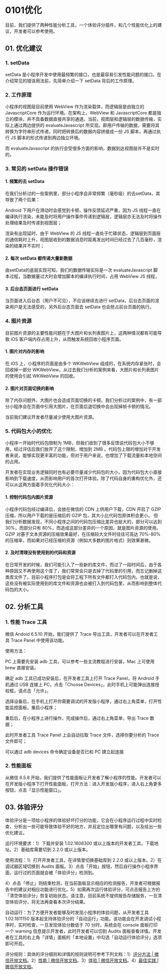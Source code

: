 # 0101优化

目前，我们提供了两种性能分析工具，一个体验评分插件，和几个性能优化上的建议，开发者可以参考使用。

## 01. 优化建议

### 1. setData

setData 是小程序开发中使用最频繁的接口，也是最容易引发性能问题的接口。在介绍常见的错误用法前，先简单介绍一下 setData 背后的工作原理。

### 2. 工作原理

小程序的视图层目前使用 WebView 作为渲染载体，而逻辑层是由独立的 JavascriptCore 作为运行环境。在架构上，WebView 和 JavascriptCore 都是独立的模块，并不具备数据直接共享的通道。当前，视图层和逻辑层的数据传输，实际上通过两边提供的 evaluateJavascript 所实现。即用户传输的数据，需要将其转换为字符串形式传递，同时把转换后的数据内容拼接成一份 JS 脚本，再通过执行 JS 脚本的形式传递到两边独立环境。

而 evaluateJavascript 的执行会受很多方面的影响，数据到达视图层并不是实时的。

### 3. 常见的 setData 操作错误

#### 1. 频繁的去 setData

在我们分析过的一些案例里，部分小程序会非常频繁（毫秒级）的去setData，其导致了两个后果：

Android 下用户在滑动时会感觉到卡顿，操作反馈延迟严重，因为 JS 线程一直在编译执行渲染，未能及时将用户操作事件传递到逻辑层，逻辑层亦无法及时将操作处理结果及时传递到视图层；

渲染有出现延时，由于 WebView 的 JS 线程一直处于忙碌状态，逻辑层到页面层的通信耗时上升，视图层收到的数据消息时距离发出时间已经过去了几百毫秒，渲染的结果并不实时；

#### 2. 每次 setData 都传递大量新数据

由setData的底层实现可知，我们的数据传输实际是一次 evaluateJavascript 脚本过程，当数据量过大时会增加脚本的编译执行时间，占用 WebView JS 线程，

#### 3. 后台态页面进行 setData

当页面进入后台态（用户不可见），不应该继续去进行 setData，后台态页面的渲染用户是无法感受的，另外后台态页面去 setData 也会抢占前台页面的执行。

### 4. 图片资源

目前图片资源的主要性能问题在于大图片和长列表图片上，这两种情况都有可能导致 iOS 客户端内存占用上升，从而触发系统回收小程序页面。

#### 1. 图片对内存的影响

在 iOS 上，小程序的页面是由多个 WKWebView 组成的，在系统内存紧张时，会回收掉一部分 WKWebView。从过去我们分析的案例来看，大图片和长列表图片的使用会引起 WKWebView 的回收。

#### 2. 图片对页面切换的影响

除了内存问题外，大图片也会造成页面切换的卡顿。我们分析过的案例中，有一部分小程序会在页面中引用大图片，在页面后退切换中会出现掉帧卡顿的情况。

当前我们建议开发者尽量减少使用大图片资源。

### 5. 代码包大小的优化

小程序一开始时代码包限制为 1MB，但我们收到了很多反馈说代码包大小不够用，经过评估后我们放开了这个限制，增加到 2MB 。代码包上限的增加对于开发者来说，能够实现更丰富的功能，但对于用户来说，也增加了下载流量和本地空间的占用。

开发者在实现业务逻辑同时也有必要尽量减少代码包的大小，因为代码包大小直接影响到下载速度，从而影响用户的首次打开体验。除了代码自身的重构优化外，还可以从这两方面着手优化代码大小：

#### 1. 控制代码包内图片资源

小程序代码包经过编译后，会放在微信的 CDN 上供用户下载，CDN 开启了 GZIP 压缩，所以用户下载的是压缩后的 GZIP 包，其大小比代码包原体积会更小。 但我们分析数据发现，不同小程序之间的代码包压缩比差异也挺大的，部分可以达到 30%，而部分只有 80%，而造成这部分差异的一个原因，就是图片资源的使用。GZIP 对基于文本资源的压缩效果最好，在压缩较大文件时往往可高达 70%-80% 的压缩率，而如果对已经压缩的资源（例如大多数的图片格式）则效果甚微。

#### 2. 及时清理没有使用到的代码和资源

在日常开发的时候，我们可能引入了一些新的库文件，而过了一段时间后，由于各种原因又不再使用这个库了，我们常常会只是去掉了代码里的引用，而忘记删掉这类库文件了。目前小程序打包是会将工程下所有文件都打入代码包内，也就是说，这些没有被实际使用到的库文件和资源也会被打入到代码包里，从而影响到整体代码包的大小。

## 02. 分析工具

### 1. 性能 Trace 工具

微信 Andoid 6.5.10 开始，我们提供了 Trace 导出工具，开发者可以在开发者工具 Trace Panel 中使用该功能。

使用方法：

PC 上需要先安装 adb 工具，可以参考一些主流教程进行安装，Mac 上可使用 brew 直接安装。

确定 adb 工具已成功安装后，在开发者工具上打开 Trace Panel，将 Android 手机通过 USB 连接上 PC，点击「Choose Devices」，此时手机上可能弹出连接授权框，请点击「允许」。

选择设备后，在手机上打开你需要调试的开发版小程序，通过右上角菜单，打开性能监控面板，重启小程序；

重启后，在小程序上进行操作，完成操作后，通过右上角菜单，导出 Trace 数据；

此时开发者工具 Trace Panel 上会自动拉取 Trace 文件，选择你要分析的 Trace 文件即可；

可以通过 adb devices 命令确定设备是否已和 PC 建立起连接

### 2. 性能面板

从微信 6.5.8 开始，我们提供了性能面板让开发者了解小程序的性能。开发者可以在开发版小程序下打开性能面板，打开方法：进入开发版小程序，进入右上角更多按钮，点击「显示性能窗口」。

## 03. 体验评分

体验评分是一项给小程序的体验好坏打分的功能，它会在小程序运行过程中实时检查，分析出一些可能导致体验不好的地方，并且定位出哪里有问题，以及给出一些优化建议。

运行环境要求：1）下载并安装 1.02.1808300 或以上版本的开发者工具，下载地址。2）基础库需要切到 2.2.0 或以上版本。

使用流程：1）打开开发者工具，在详情里切换基础库到 2.2.0 或以上版本。2）在调试器区域切换到 Audits 面板。3）点击「开始」按钮，然后自行操作小程序界面，运行过的页面就会被「体验评分」检测到。

4）点击「停止」则结束检测，在当前面板显示相应的检测报告，开发者可根据报告中的建议对相应功能进行优化。5）如需再次运行体验评分，可点击报告上方的「清空体验评分」恢复初始状态。请注意，目前系统不提供报告存储服务，一旦清空体验评分，将无法再查看本次评分结果。

自动运行：为了方便开发者能够及时发现小程序的体验问题，从开发者工具 1.02.1811150 版本起支持体验评分的「自动运行」功能。该功能会在开发调试小程序时，实时检查，一旦发现体验分数低于 70 分时，系统会在 console 面板打印一个 warning 信息提示开发者，此时开发者可以切到 Audits 面板查看详情。开发者在工具的右上角「详情」面板的「本地设置」中勾选「自动运行体验评分」选项即可开启。

评分规则：具体的评分细则和详情的规则说明可参考下列文档：1）[评分方法 | 微信开放文档](https://developers.weixin.qq.com/miniprogram/dev/framework/audits/scoring.html)。2）[性能 | 微信开放文档](https://developers.weixin.qq.com/miniprogram/dev/framework/audits/performance.html)。3）[体验 | 微信开放文档](https://developers.weixin.qq.com/miniprogram/dev/framework/audits/accessibility.html)。4）[最佳实践 | 微信开放文档](https://developers.weixin.qq.com/miniprogram/dev/framework/audits/best-practice.html)。
